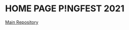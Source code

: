 # HOME PAGE P!NGFEST 2021

[Main Repository](https://docs.google.com/document/d/1BxKbHLX_YJN_rGFglfV9htlzLX-b8260m94InH-ZlAk/edit)
